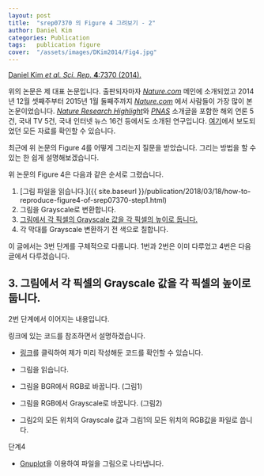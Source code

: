 ```yaml
---
layout: post
title:  "srep07370 의 Figure 4 그려보기 - 2"
author: Daniel Kim
categories: Publication
tags:	publication figure
cover:  "/assets/images/DKim2014/Fig4.jpg"
---
```


[Daniel Kim *et al.* *Sci. Rep.* **4**:7370 (2014).](https://www.nature.com/articles/srep07370)

위의 논문은 제 대표 논문입니다. 출판되자마자 [*Nature.com*](https://www.nature.com/) 메인에 소개되었고 2014년 12월 셋째주부터 2015년 1월 둘째주까지 [*Nature.com*](https://www.nature.com/) 에서 사람들이 가장 많이 본 논문이었습니다. [*Nature Research Highlight*](http://www.natureasia.com/en/research/highlight/9640)와 [*PNAS*](http://www.pnas.org/content/112/25/7619.full) 소개글을 포함한 해외 언론 5건, 국내 TV 5건, 국내 인터넷 뉴스 16건 등에서도 소개된 연구입니다. [여기](http://danielykim.me/papers/DKim2014/)에서 보도되었던 모든 자료를 확인할 수 있습니다.

최근에 위 논문의 Figure 4를 어떻게 그리는지 질문을 받았습니다. 그리는 방법을 할 수 있는 한 쉽게 설명해보겠습니다.

위 논문의 Figure 4은 다음과 같은 순서로 그렸습니다.

1. [그림 파일을 읽습니다.]({{ site.baseurl }}/publication/2018/03/18/how-to-reproduce-figure4-of-srep07370-step1.html)
2. 그림을 Grayscale로 변환합니다.
3. <U>그림에서 각 픽셀의 Grayscale 값을 각 픽셀의 높이로 둡니다.</U>
4. 각 막대를 Grayscale 변환하기 전 색으로 칠합니다.

이 글에서는 3번 단계를 구체적으로 다룹니다. 1번과 2번은 이미 다루었고 4번은 다음 글에서 다루겠습니다.


## 3. 그림에서 각 픽셀의 Grayscale 값을 각 픽셀의 높이로 둡니다.
2번 단계에서 이어지는 내용입니다.

링크에 있는 코드를 참조하면서 설명하겠습니다.

- [링크](https://github.com/danielykim-dev/reproduce-my-figures/blob/master/DKim2014-srep07370/2%20-%20%EA%B7%B8%EB%A6%BC%EC%9D%84%20grayscale%EB%A1%9C%20%EB%B3%80%ED%99%98%ED%95%98%EA%B8%B0.ipynb)를 클릭하여 제가 미리 작성해둔 코드를 확인할 수 있습니다. 

- 그림을 읽습니다.
- 그림을 BGR에서 RGB로 바꿉니다. (그림1)
- 그림을 RGB에서 Grayscale로 바꿉니다. (그림2)
- 그림2의 모든 위치의 Grayscale 값과 그림1의 모든 위치의 RGB값을 파일로 씁니다.

단계4
- [Gnuplot](https://sourceforge.net/projects/gnuplot/)을 이용하여 파일을 그림으로 나타냅니다.

